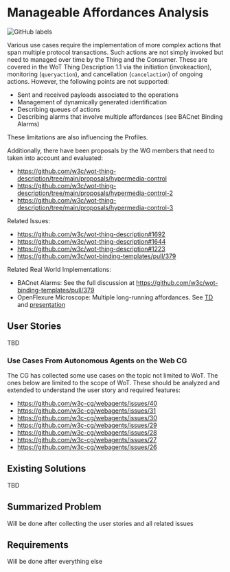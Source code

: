# Manageable Affordances Analysis

![GitHub labels](https://img.shields.io/github/labels/w3c/wot-thing-description/manageable%20affordances)

Various use cases require the implementation of more complex actions that span multiple protocol transactions. Such actions are not simply invoked but need to managed over time by the Thing and the Consumer.
These are covered in the WoT Thing Description 1.1 via the initiation (invokeaction), monitoring (`queryaction`), and cancellation (`cancelaction`) of ongoing actions.
However, the following points are not supported:

- Sent and received payloads associated to the operations
- Management of dynamically generated identification
- Describing queues of actions
- Describing alarms that involve multiple affordances (see BACnet Binding Alarms)

These limitations are also influencing the Profiles.

Additionally, there have been proposals by the WG members that need to taken into account and evaluated:

- <https://github.com/w3c/wot-thing-description/tree/main/proposals/hypermedia-control>
- <https://github.com/w3c/wot-thing-description/tree/main/proposals/hypermedia-control-2>
- <https://github.com/w3c/wot-thing-description/tree/main/proposals/hypermedia-control-3>

Related Issues:

- <https://github.com/w3c/wot-thing-description#1692>
- <https://github.com/w3c/wot-thing-description#1644>
- <https://github.com/w3c/wot-thing-description#1223>
- <https://github.com/w3c/wot-binding-templates/pull/379>

Related Real World Implementations:

- BACnet Alarms: See the full discussion at <https://github.com/w3c/wot-binding-templates/pull/379>
- OpenFlexure Microscope: Multiple long-running affordances. See [TD](https://github.com/w3c/wot-testing/tree/main/events/2024.11.Munich/TDs/openflexure) and [presentation](https://www.youtube.com/watch?v=TI6HUOw6lhU)

## User Stories

TBD

### Use Cases From Autonomous Agents on the Web CG

The CG has collected some use cases on the topic not limited to WoT. The ones below are limited to the scope of WoT. These should be analyzed and extended to understand the user story and required features:

- https://github.com/w3c-cg/webagents/issues/40
- https://github.com/w3c-cg/webagents/issues/31
- https://github.com/w3c-cg/webagents/issues/30
- https://github.com/w3c-cg/webagents/issues/29
- https://github.com/w3c-cg/webagents/issues/28
- https://github.com/w3c-cg/webagents/issues/27
- https://github.com/w3c-cg/webagents/issues/26

## Existing Solutions

TBD

## Summarized Problem

Will be done after collecting the user stories and all related issues

## Requirements

Will be done after everything else
